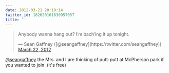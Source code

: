 ```yaml
---
date: 2012-03-21 20:10:14
twitter_id: 182620161830957057
title: ''
---
```


<blockquote class="twitter-tweet"><p lang="en" dir="ltr">Anybody wanna hang out? I’m bach’ing it up tonight.</p>&mdash; Sean Gaffney ([@seangaffney](https://twitter.com/seangaffney)) <a href="https://twitter.com/seangaffney/status/182618464500981762?ref_src=twsrc%5Etfw">March 22, 2012</a></blockquote>
<script async src="https://platform.twitter.com/widgets.js" charset="utf-8"></script>

[@seangaffney](https://twitter.com/seangaffney) the Mrs. and I are thinking of putt-putt at McPherson park if you wanted to join. (it's free)
